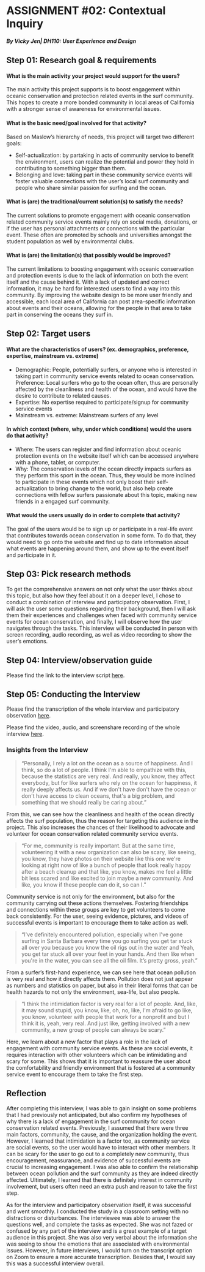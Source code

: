 # ASSIGNMENT #02: Contextual Inquiry
##### _By Vicky Jen| DH110: User Experience and Design_

## Step 01: Research goal & requirements

#### What is the main activity your project would support for the users?
The main activity this project supports is to boost engagement within oceanic conservation and protection related events in the surf community. This hopes to create a more bonded community in local areas of California with a stronger sense of awareness for environmental issues.

#### What is the basic need/goal involved for that activity?
Based on Maslow’s hierarchy of needs, this project will target two different goals:
- Self-actualization: by partaking in acts of community service to benefit the environment, users can realize the potential and power they hold in contributing to something bigger than them. 
- Belonging and love: taking part in these community service events will foster valuable connections with the user’s local surf community and people who share similar passion for surfing and the ocean.  

#### What is (are) the traditional/current solution(s) to satisfy the needs?
The current solutions to promote engagement with oceanic conservation related community service events mainly rely on social media, donations, or if the user has personal attachments or connections with the particular event. These often are promoted by schools and universities amongst the student population as well by environmental clubs. 

#### What is (are) the limitation(s) that possibly would be improved?
The current limitations to boosting engagement with oceanic conservation and protection events is due to the lack of information on both the event itself and the cause behind it. With a lack of updated and correct information, it may be hard for interested users to find a way into this community. By improving the website design to be more user friendly and accessible, each local area of California can post area-specific information about events and their oceans, allowing for the people in that area to take part in conserving the oceans they surf in. 

## Step 02: Target users

#### What are the characteristics of users? (ex. demographics, preference, expertise, mainstream vs. extreme) 
- Demographic: People, potentially surfers, or anyone who is interested in taking part in community service events related to ocean conservation. 
Preference: Local surfers who go to the ocean often, thus are personally affected by the cleanliness and health of the ocean, and would have the desire to contribute to related causes. 
- Expertise: No expertise required to participate/signup for community service events
- Mainstream vs. extreme: Mainstream surfers of any level 

#### In which context (where, why, under which conditions) would the users do that activity? 
- Where: The users can register and find information about oceanic protection events on the website itself which can be accessed anywhere with a phone, tablet, or computer.
- Why: The conservation levels of the ocean directly impacts surfers as they perform this sport in the ocean. Thus, they would be more inclined to participate in these events which not only boost their self-actualization to bring change to the world, but also help create connections with fellow surfers passionate about this topic, making new friends in a engaged surf community. 

#### What would the users usually do in order to complete that activity? 
The goal of the users would be to sign up or participate in a real-life event that contributes towards ocean conservation in some form. To do that, they would need to go onto the website and find up to date information about what events are happening around them, and show up to the event itself and participate in it. 

## Step 03: Pick research methods
To get the comprehensive answers on not only what the user thinks about this topic, but also how they feel about it on a deeper level, I chose to conduct a combination of interview and participatory observation. First, I will ask the user some questions regarding their background, then I will ask them their experiences and challenges when faced with community service events for ocean conservation, and finally, I will observe how the user navigates through the tasks. This interview will be conducted in person with screen recording, audio recording, as well as video recording to show the user’s emotions. 

## Step 04: Interview/observation guide
Please find the link to the interview script [here](https://docs.google.com/document/d/1fQmMwTucsdJsZhX30djDkf8gHVuzmOOETg7ECYmHGzM/edit).

## Step 05: Conducting the Interview
Please find the transcription of the whole interview and participatory observation [here](https://docs.google.com/document/d/1qI1lVyXrBjeFAbNJDUYg50fkiYZsGucOuXJHZL_cjIY/edit).

Please find the video, audio, and screenshare recording of the whole interview [here](https://drive.google.com/file/d/1qKiwYFi6u48_iRNuxT681DPM3cyqQEBb/view?usp=sharing). 

### Insights from the Interview

> “Personally, I rely a lot on the ocean as a source of happiness. And I think, so do a lot of people. I think I'm able to empathize with this, because the statistics are very real. And really, you know, they affect everybody, but for like surfers who rely on the ocean for happiness, it really deeply affects us. And if we don't have don't have the ocean or don't have access to clean oceans, that's a big problem, and something that we should really be caring about.”

From this, we can see how the cleanliness and health of the ocean directly affects the surf population, thus the reason for targeting this audience in the project. This also increases the chances of their likelihood to advocate and volunteer for ocean conservation related community service events.

> “For me, community is really important. But at the same time, volunteering it with a new organization can also be scary, like seeing, you know, they have photos on their website like this one we're looking at right now of like a bunch of people that look really happy after a beach cleanup and that like, you know, makes me feel a little bit less scared and like excited to join maybe a new community. And like, you know if these people can do it, so can I.”

Community service is not only for the environment, but also for the community carrying out these actions themselves. Fostering friendships and connections within these groups are key to get volunteers to come back consistently. For the user, seeing evidence, pictures, and videos of successful events is important to encourage them to take action as well. 

> “I've definitely encountered pollution, especially when I've gone surfing in Santa Barbara every time you go surfing you get tar stuck all over you because you know the oil rigs out in the water and Yeah, you get tar stuck all over your feet in your hands. And then like when you're in the water, you can see all the oil film. It’s pretty gross, yeah.”

From a surfer’s first-hand experience, we can see here that ocean pollution is very real and how it directly affects them. Pollution does not just appear as numbers and statistics on paper, but also in their literal forms that can be health hazards to not only the environment, sea-life, but also people. 

> “I think the intimidation factor is very real for a lot of people. And, like, it may sound stupid, you know, like, oh, no, like, I'm afraid to go like, you know, volunteer with people that work for a nonprofit and but I think it is, yeah, very real. And just like, getting involved with a new community, a new group of people can always be scary.”

Here, we learn about a new factor that plays a role in the lack of engagement with community service events. As these are social events, it requires interaction with other volunteers which can be intimidating and scary for some. This shows that it is important to reassure the user about the comfortability and friendly environment that is fostered at a community service event to encourage them to take the first step. 

## Reflection
After completing this interview, I was able to gain insight on some problems that I had previously not anticipated, but also confirm my hypotheses of why there is a lack of engagement in the surf community for ocean conservation related events. Previously, I assumed that there were three main factors, community, the cause, and the organization holding the event. However, I learned that intimidation is a factor too, as community service are social events, so the user would have to interact with other members. It can be scary for the user to go out to a completely new community, thus encouragement, reassurance, and evidence of successful events are crucial to increasing engagement. I was also able to confirm the relationship between ocean pollution and the surf community as they are indeed directly affected. Ultimately, I learned that there is definitely interest in community involvement, but users often need an extra push and reason to take the first step. 

As for the interview and participatory observation itself, it was successful and went smoothly. I conducted the study in a classroom setting with no distractions or disturbances. The interviewee was able to answer the questions well, and complete the tasks as expected. She was not fazed or confused by any part of the interview and is a great example of a target audience in this project. She was also very verbal about the information she was seeing to show the emotions that are associated with environmental issues. However, in future interviews, I would turn on the transcript option on Zoom to ensure a more accurate transcription. Besides that, I would say this was a successful interview overall. 
